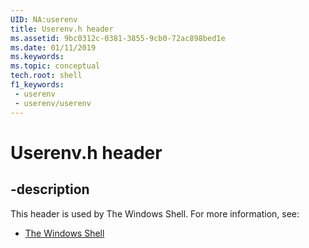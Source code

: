 ```yaml
---
UID: NA:userenv
title: Userenv.h header
ms.assetid: 9bc0312c-0381-3855-9cb0-72ac898bed1e
ms.date: 01/11/2019
ms.keywords: 
ms.topic: conceptual
tech.root: shell
f1_keywords:
 - userenv
 - userenv/userenv
---
```


# Userenv.h header


## -description

This header is used by The Windows Shell. For more information, see:

- [The Windows Shell](../_shell/index.md)

